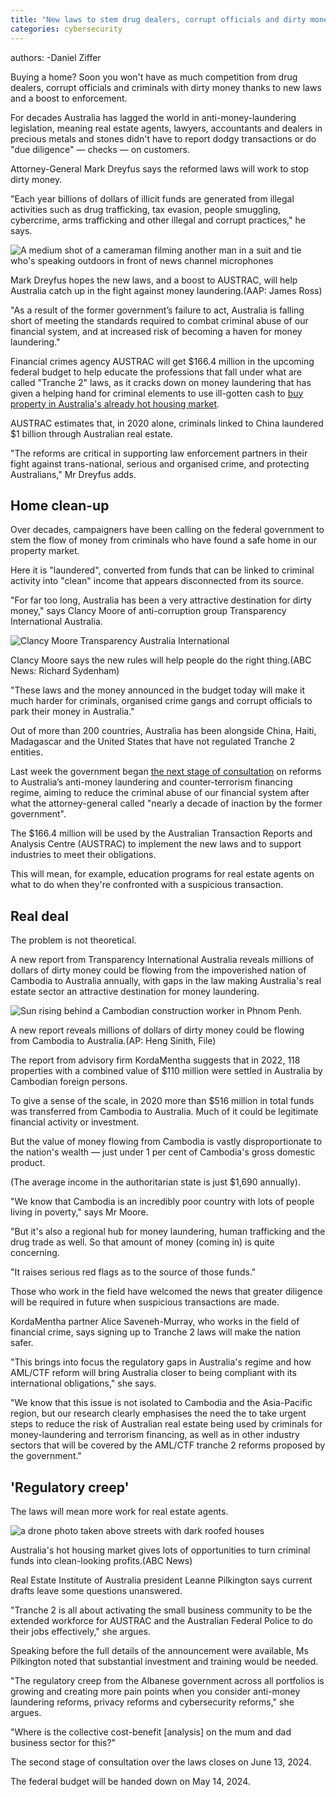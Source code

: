 ```yaml
---
title: "New laws to stem drug dealers, corrupt officials and dirty money from heating up Australia's real estate market"
categories: cybersecurity
---
```


authors:
-Daniel Ziffer  


Buying a home? Soon you won't have as much competition from drug dealers, corrupt officials and criminals with dirty money thanks to new laws and a boost to enforcement.

For decades Australia has lagged the world in anti-money-laundering legislation, meaning real estate agents, lawyers, accountants and dealers in precious metals and stones didn't have to report dodgy transactions or do "due diligence" — checks — on customers.

Attorney-General Mark Dreyfus says the reformed laws will work to stop dirty money.

"Each year billions of dollars of illicit funds are generated from illegal activities such as drug trafficking, tax evasion, people smuggling, cybercrime, arms trafficking and other illegal and corrupt practices," he says.

![A medium shot of a cameraman filming another man in a suit and tie who's speaking outdoors in front of news channel microphones](https://live-production.wcms.abc-cdn.net.au/f1aced137fdf8907e61d6c205c716278?impolicy=wcms_crop_resize&cropH=3040&cropW=4560&xPos=440&yPos=293&width=862&height=575)

Mark Dreyfus hopes the new laws, and a boost to AUSTRAC, will help Australia catch up in the fight against money laundering.(AAP: James Ross)

"As a result of the former government’s failure to act, Australia is falling short of meeting the standards required to combat criminal abuse of our financial system, and at increased risk of becoming a haven for money laundering."

Financial crimes agency AUSTRAC will get $166.4 million in the upcoming federal budget to help educate the professions that fall under what are called "Tranche 2" laws, as it cracks down on money laundering that has given a helping hand for criminal elements to use ill-gotten cash to [buy property in Australia's already hot housing market](https://www.abc.net.au/news/2023-02-03/afp-money-laundering-bust-highlights-real-estate-vulnerability/101923160).

AUSTRAC estimates that, in 2020 alone, criminals linked to China laundered $1 billion through Australian real estate.

"The reforms are critical in supporting law enforcement partners in their fight against trans-national, serious and organised crime, and protecting Australians," Mr Dreyfus adds.

## Home clean-up

Over decades, campaigners have been calling on the federal government to stem the flow of money from criminals who have found a safe home in our property market.

Here it is "laundered", converted from funds that can be linked to criminal activity into "clean" income that appears disconnected from its source.

"For far too long, Australia has been a very attractive destination for dirty money," says Clancy Moore of anti-corruption group Transparency International Australia.

![Clancy Moore Transparency Australia International](https://live-production.wcms.abc-cdn.net.au/fa99c9103f9c1687dfa5c56005b842d5?impolicy=wcms_crop_resize&cropH=1816&cropW=2724&xPos=654&yPos=0&width=862&height=575)

Clancy Moore says the new rules will help people do the right thing.(ABC News: Richard Sydenham)

"These laws and the money announced in the budget today will make it much harder for criminals, organised crime gangs and corrupt officials to park their money in Australia."

Out of more than 200 countries, Australia has been alongside China, Haiti, Madagascar and the United States that have not regulated Tranche 2 entities.

Last week the government began [the next stage of consultation](https://ministers.ag.gov.au/media-centre/progressing-reforms-australias-anti-money-laundering-and-counter-terrorism-financing-laws-02-05-2024) on reforms to Australia’s anti-money laundering and counter-terrorism financing regime, aiming to reduce the criminal abuse of our financial system after what the attorney-general called "nearly a decade of inaction by the former government".

The $166.4 million will be used by the Australian Transaction Reports and Analysis Centre (AUSTRAC) to implement the new laws and to support industries to meet their obligations.

This will mean, for example, education programs for real estate agents on what to do when they're confronted with a suspicious transaction.

## Real deal

The problem is not theoretical. 

A new report from Transparency International Australia reveals millions of dollars of dirty money could be flowing from the impoverished nation of Cambodia to Australia annually, with gaps in the law making Australia's real estate sector an attractive destination for money laundering.

![Sun rising behind a Cambodian construction worker in Phnom Penh.](https://live-production.wcms.abc-cdn.net.au/637c7cc270607cea2b1b04c86e04b6c8?impolicy=wcms_crop_resize&cropH=2001&cropW=3000&xPos=0&yPos=0&width=862&height=575)

A new report reveals millions of dollars of dirty money could be flowing from Cambodia to Australia.(AP: Heng Sinith, File)

The report from advisory firm KordaMentha suggests that in 2022, 118 properties with a combined value of $110 million were settled in Australia by Cambodian foreign persons. 

To give a sense of the scale, in 2020 more than $516 million in total funds was transferred from Cambodia to Australia. Much of it could be legitimate financial activity or investment.

But the value of money flowing from Cambodia is vastly disproportionate to the nation's wealth — just under 1 per cent of Cambodia's gross domestic product.

(The average income in the authoritarian state is just $1,690 annually).

"We know that Cambodia is an incredibly poor country with lots of people living in poverty," says Mr Moore.

"But it's also a regional hub for money laundering, human trafficking and the drug trade as well. So that amount of money (coming in) is quite concerning.

"It raises serious red flags as to the source of those funds."

Those who work in the field have welcomed the news that greater diligence will be required in future when suspicious transactions are made.

KordaMentha partner Alice Saveneh-Murray, who works in the field of financial crime, says signing up to Tranche 2 laws will make the nation safer.

"This brings into focus the regulatory gaps in Australia's regime and how AML/CTF reform will bring Australia closer to being compliant with its international obligations," she says.

"We know that this issue is not isolated to Cambodia and the Asia-Pacific region, but our research clearly emphasises the need the to take urgent steps to reduce the risk of Australian real estate being used by criminals for money-laundering and terrorism financing, as well as in other industry sectors that will be covered by the AML/CTF tranche 2 reforms proposed by the government."

## 'Regulatory creep'

The laws will mean more work for real estate agents.

![a drone photo taken above streets with dark roofed houses](https://live-production.wcms.abc-cdn.net.au/c2424eb9ea566d7eabcb97b8ab81d82b?impolicy=wcms_crop_resize&cropH=1080&cropW=1620&xPos=196&yPos=0&width=862&height=575)

Australia's hot housing market gives lots of opportunities to turn criminal funds into clean-looking profits.(ABC News)

Real Estate Institute of Australia president Leanne Pilkington says current drafts leave some questions unanswered.

"Tranche 2 is all about activating the small business community to be the extended workforce for AUSTRAC and the Australian Federal Police to do their jobs effectively," she argues.

Speaking before the full details of the announcement were available, Ms Pilkington noted that substantial investment and training would be needed.

"The regulatory creep from the Albanese government across all portfolios is growing and creating more pain points when you consider anti-money laundering reforms, privacy reforms and cybersecurity reforms," she argues.

"Where is the collective cost-benefit \[analysis\] on the mum and dad business sector for this?" 

The second stage of consultation over the laws closes on June 13, 2024.

The federal budget will be handed down on May 14, 2024.